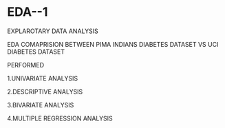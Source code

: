 # EDA--1
EXPLAROTARY DATA ANALYSIS

 EDA COMAPRISION BETWEEN PIMA INDIANS DIABETES DATASET VS UCI DIABETES DATASET
 
 PERFORMED
 
 1.UNIVARIATE ANALYSIS
 
 2.DESCRIPTIVE ANALYSIS
 
 3.BIVARIATE ANALYSIS
 
 4.MULTIPLE REGRESSION ANALYSIS
 
 
